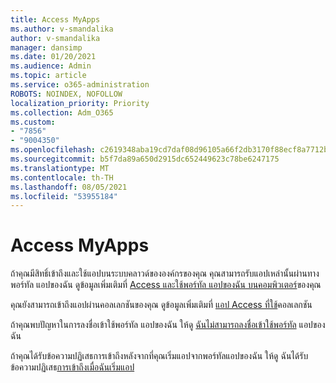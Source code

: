 ```yaml
---
title: Access MyApps
ms.author: v-smandalika
author: v-smandalika
manager: dansimp
ms.date: 01/20/2021
ms.audience: Admin
ms.topic: article
ms.service: o365-administration
ROBOTS: NOINDEX, NOFOLLOW
localization_priority: Priority
ms.collection: Adm_O365
ms.custom:
- "7856"
- "9004350"
ms.openlocfilehash: c2619348aba19cd7daf08d96105a66f2db3170f88ecf8a7712bdfab7d457887d
ms.sourcegitcommit: b5f7da89a650d2915dc652449623c78be6247175
ms.translationtype: MT
ms.contentlocale: th-TH
ms.lasthandoff: 08/05/2021
ms.locfileid: "53955184"
---
```

# <a name="access-myapps"></a>Access MyApps

ถ้าคุณมีสิทธิ์เข้าถึงและใช้แอปบนระบบคลาวด์ขององค์กรของคุณ คุณสามารถรับแอปเหล่านั้นผ่านทางพอร์ทัล แอปของฉัน ดูข้อมูลเพิ่มเติมที่ [Access และใช้พอร์ทัล แอปของฉัน บนคอมพิวเตอร์](https://docs.microsoft.com/azure/active-directory/user-help/my-apps-portal-end-user-access#access-and-use-the-my-apps-portal-on-your-computer)ของคุณ

คุณยังสามารถเข้าถึงแอปผ่านคอลเลกชันของคุณ ดูข้อมูลเพิ่มเติมที่ [แอป Access ที่ใช้](https://docs.microsoft.com/azure/active-directory/user-help/my-applications-portal-workspaces#access-apps-using-collections)คอลเลกชัน

ถ้าคุณพบปัญหาในการลงชื่อเข้าใช้พอร์ทัล แอปของฉัน ให้ดู [ฉันไม่สามารถลงชื่อเข้าใช้พอร์ทัล](https://docs.microsoft.com/azure/active-directory/user-help/my-apps-portal-end-user-troubleshoot#i-cant-sign-in-to-the-my-apps-portal) แอปของฉัน

ถ้าคุณได้รับข้อความปฏิเสธการเข้าถึงหลังจากที่คุณเริ่มแอปจากพอร์ทัลแอปของฉัน ให้ดู ฉันได้รับข้อความปฏิเสธ[การเข้าถึงเมื่อฉันเริ่มแอป](https://docs.microsoft.com/azure/active-directory/user-help/my-apps-portal-end-user-troubleshoot#im-getting-an-access-denied-message-when-i-start-an-app)

